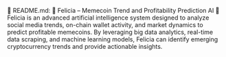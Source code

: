 📝 README.md:
🤖 Felicia – Memecoin Trend and Profitability Prediction AI 🚀
Felicia is an advanced artificial intelligence system designed to analyze social media trends, on-chain wallet activity, and market dynamics to predict profitable memecoins. By leveraging big data analytics, real-time data scraping, and machine learning models, Felicia can identify emerging cryptocurrency trends and provide actionable insights.
